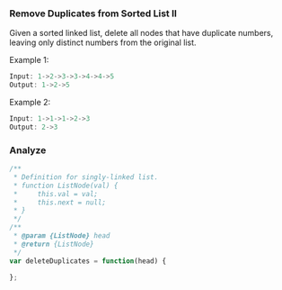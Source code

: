 ### Remove Duplicates from Sorted List II

Given a sorted linked list, delete all nodes that have duplicate numbers, leaving only distinct numbers from the original list.

Example 1:

```js
Input: 1->2->3->3->4->4->5
Output: 1->2->5
```

Example 2:

```js
Input: 1->1->1->2->3
Output: 2->3
```

### Analyze

```js
/**
 * Definition for singly-linked list.
 * function ListNode(val) {
 *     this.val = val;
 *     this.next = null;
 * }
 */
/**
 * @param {ListNode} head
 * @return {ListNode}
 */
var deleteDuplicates = function(head) {

};
```